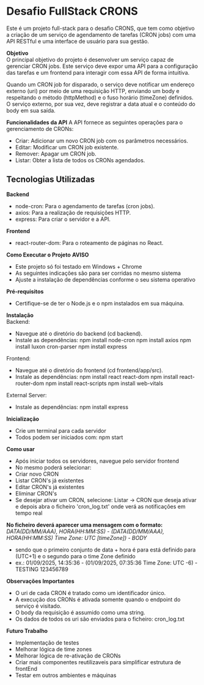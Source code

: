 # Desafio FullStack CRONS <br>
Este é um projeto full-stack para o desafio CRONS, que tem como objetivo a criação de um serviço de agendamento de tarefas (CRON jobs) com uma API RESTful e uma interface de usuário para sua gestão.

**Objetivo** <br>
O principal objetivo do projeto é desenvolver um serviço capaz de gerenciar CRON jobs. Este serviço deve expor uma API para a configuração das tarefas e um frontend para interagir com essa API de forma intuitiva.

Quando um CRON job for disparado, o serviço deve notificar um endereço externo (uri) por meio de uma requisição HTTP, enviando um body e respeitando o método (httpMethod) e o fuso horário (timeZone) definidos. O serviço externo, por sua vez, deve registrar a data atual e o conteúdo do body em sua saída.

**Funcionalidades da API**
A API fornece as seguintes operações para o gerenciamento de CRONs:
- Criar: Adicionar um novo CRON job com os parâmetros necessários.
- Editar: Modificar um CRON job existente.
- Remover: Apagar um CRON job.
- Listar: Obter a lista de todos os CRONs agendados.


## Tecnologias Utilizadas
**Backend**
- node-cron: Para o agendamento de tarefas (cron jobs).
- axios: Para a realização de requisições HTTP.
- express: Para criar o servidor e a API.

**Frontend**
- react-router-dom: Para o roteamento de páginas no React.


**Como Executar o Projeto**
**AVISO** 
- Este projeto só foi testado em Windows + Chrome
- As seguintes indicações são para ser corridas no mesmo sistema
- Ajuste a instalação de dependências conforme o seu sistema operativo

**Pré-requisitos**
- Certifique-se de ter o Node.js e o npm instalados em sua máquina.

**Instalação**<br>
Backend:
- Navegue até o diretório do backend (cd backend).
- Instale as dependências:
npm install node-cron
npm install axios
npm install luxon cron-parser
npm install express

Frontend:
- Navegue até o diretório do frontend (cd frontend/app/src).
- Instale as dependências:
npm install react react-dom
npm install react-router-dom
npm install react-scripts
npm install web-vitals

External Server:
- Instale as dependências:
npm install express

**Inicialização** 
- Crie um terminal para cada servidor
- Todos podem ser iniciados com: npm start


**Como usar**
- Após iniciar todos os servidores, navegue pelo servidor frontend
- No mesmo poderá selecionar: 
- Criar novo CRON
- Listar CRON's já existentes
- Editar CRON's já existentes
- Eliminar CRON's
- Se desejar ativar um CRON, selecione: Listar -> CRON que deseja ativar e depois abra o ficheiro 'cron_log.txt' onde verá as notificações em tempo real

**No ficheiro deverá aparecer uma mensagem com o formato:** <br />
*DATA(DD/MM/AAA), HORA(HH:MM:SS) -  (DATA(DD/MM/AAA), HORA(HH:MM:SS) Time Zone: UTC [timeZone]) - BODY*
- sendo que o primeiro conjunto de data + hora é para está definido para (UTC+1) e o segundo para o time Zone definido
- ex.: 01/09/2025, 14:35:36 - (01/09/2025, 07:35:36 Time Zone: UTC -6) - TESTING 123456789


**Observações Importantes**
- O uri de cada CRON é tratado como um identificador único.
- A execução dos CRONs é ativada somente quando o endpoint do serviço é visitado.
- O body da requisição é assumido como uma string.
- Os dados de todos os uri são enviados para o ficheiro: cron_log.txt


**Futuro Trabalho** 
- Implementação de testes
- Melhorar lógica de time zones
- Melhorar lógica de re-ativação de CRONs
- Criar mais componentes reutilizaveis para simplificar estrutura de frontEnd
- Testar em outros ambientes e máquinas
